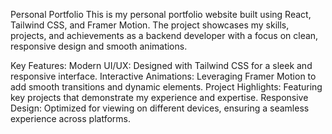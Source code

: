 Personal Portfolio
This is my personal portfolio website built using React, Tailwind CSS, and Framer Motion. The project showcases my skills, projects, and achievements as a backend developer with a focus on clean, responsive design and smooth animations.

Key Features:
Modern UI/UX: Designed with Tailwind CSS for a sleek and responsive interface.
Interactive Animations: Leveraging Framer Motion to add smooth transitions and dynamic elements.
Project Highlights: Featuring key projects that demonstrate my experience and expertise.
Responsive Design: Optimized for viewing on different devices, ensuring a seamless experience across platforms.

